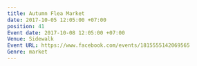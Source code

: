 ```yaml
---
title: Autumn Flea Market
date: 2017-10-05 12:05:00 +07:00
position: 41
Event date: 2017-10-08 12:05:00 +07:00
Venue: Sidewalk
Event URL: https://www.facebook.com/events/1815555142069565
Genre: market
---
```



